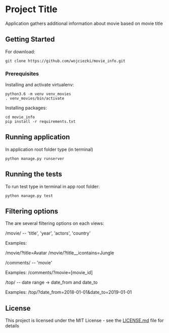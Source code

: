 # Project Title

Application gathers additional information about movie based on movie title

## Getting Started

For download:

```
git clone https://github.com/wojciezki/movie_info.git
```

### Prerequisites

Installing and activate virtualenv:

```
python3.6 -m venv venv_movies
. venv_movies/bin/activate
```

Installing packages:

```
cd movie_info
pip install -r requirements.txt
```

## Running application

In application root folder type (in terminal)

```
python manage.py runserver
```

## Running the tests

To run test type in terminal in app root folder:

```
python manage.py test
```

## Filtering options

The are several filtering options on each views:

/movie/  --  'title', 'year', 'actors', 'country'

Examples:

/movie/?title=Avatar
/movie/?title__icontains=Jungle

/comments/ -- 'movie'

Examples:
/comments/?movie=[movie_id]

/top/ -- date range -> date_from and date_to

Examples:
/top/?date_from=2018-01-01&date_to=2019-01-01

## License

This project is licensed under the MIT License - see the [LICENSE.md](LICENSE.md) file for details
